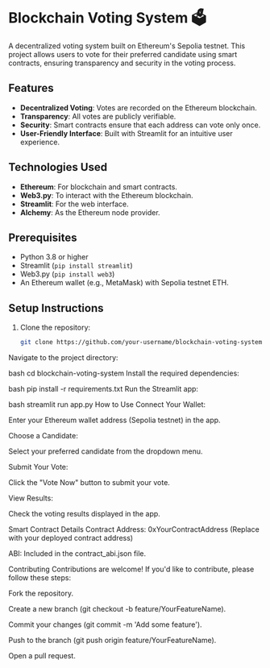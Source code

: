 # Blockchain Voting System 🗳️

A decentralized voting system built on Ethereum's Sepolia testnet. This project allows users to vote for their preferred candidate using smart contracts, ensuring transparency and security in the voting process.

## Features
- **Decentralized Voting**: Votes are recorded on the Ethereum blockchain.
- **Transparency**: All votes are publicly verifiable.
- **Security**: Smart contracts ensure that each address can vote only once.
- **User-Friendly Interface**: Built with Streamlit for an intuitive user experience.

## Technologies Used
- **Ethereum**: For blockchain and smart contracts.
- **Web3.py**: To interact with the Ethereum blockchain.
- **Streamlit**: For the web interface.
- **Alchemy**: As the Ethereum node provider.

## Prerequisites
- Python 3.8 or higher
- Streamlit (`pip install streamlit`)
- Web3.py (`pip install web3`)
- An Ethereum wallet (e.g., MetaMask) with Sepolia testnet ETH.

## Setup Instructions
1. Clone the repository:
   ```bash
   git clone https://github.com/your-username/blockchain-voting-system.git


Navigate to the project directory:

bash
cd blockchain-voting-system
Install the required dependencies:

bash
pip install -r requirements.txt
Run the Streamlit app:

bash
streamlit run app.py
How to Use
Connect Your Wallet:

Enter your Ethereum wallet address (Sepolia testnet) in the app.

Choose a Candidate:

Select your preferred candidate from the dropdown menu.

Submit Your Vote:

Click the "Vote Now" button to submit your vote.

View Results:

Check the voting results displayed in the app.

Smart Contract Details
Contract Address: 0xYourContractAddress (Replace with your deployed contract address)

ABI: Included in the contract_abi.json file.

Contributing
Contributions are welcome! If you'd like to contribute, please follow these steps:

Fork the repository.

Create a new branch (git checkout -b feature/YourFeatureName).

Commit your changes (git commit -m 'Add some feature').

Push to the branch (git push origin feature/YourFeatureName).

Open a pull request.
